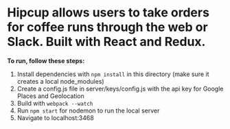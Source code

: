 Hipcup allows users to take orders for coffee runs through the web or Slack. 
Built with React and Redux.
=================================

**To run, follow these steps:**

1. Install dependencies with `npm install` in this directory (make sure it creates a local node_modules)
2. Create a config.js file in server/keys/config.js with the api key for Google Places and Geolocation
3. Build with `webpack --watch`
4. Run `npm start` for nodemon to run the local server 
5. Navigate to localhost:3468 
